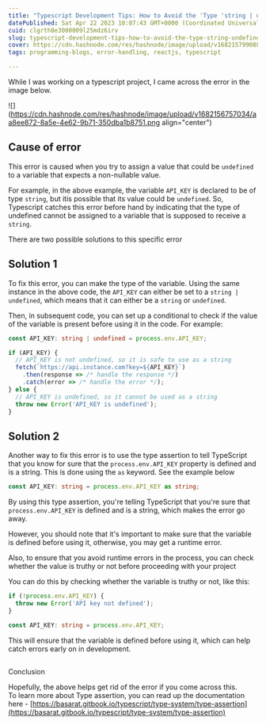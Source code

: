 ```yaml
---
title: "Typescript Development Tips: How to Avoid the 'Type 'string | undefined' Error in Your Code"
datePublished: Sat Apr 22 2023 10:07:43 GMT+0000 (Coordinated Universal Time)
cuid: clgrth8e3000009l25mdz6irv
slug: typescript-development-tips-how-to-avoid-the-type-string-undefined-error-in-your-code
cover: https://cdn.hashnode.com/res/hashnode/image/upload/v1682157990882/a582b945-26e9-4c82-b67e-8257797c97a2.png
tags: programming-blogs, error-handling, reactjs, typescript

---
```


While I was working on a typescript project, I came across the error in the image below.

![](https://cdn.hashnode.com/res/hashnode/image/upload/v1682156757034/aa8ee872-8a5e-4e62-9b71-350dba1b8751.png align="center")

## Cause of error

This error is caused when you try to assign a value that could be `undefined` to a variable that expects a non-nullable value.

For example, in the above example, the variable `API_KEY` is declared to be of type `string`, but itis possible that its value could be `undefined`. So, Typescript catches this error before hand by indicating that the type of undefined cannot be assigned to a variable that is supposed to receive a `string`.

There are two possible solutions to this specific error

## Solution 1

To fix this error, you can make the type of the variable. Using the same instance in the above code, the `API_KEY` can either be set to a `string | undefined`, which means that it can either be a `string` or `undefined`.

Then, in subsequent code, you can set up a conditional to check if the value of the variable is present before using it in the code. For example:

```typescript
const API_KEY: string | undefined = process.env.API_KEY;

if (API_KEY) {
  // API_KEY is not undefined, so it is safe to use as a string
  fetch(`https://api.instance.com?key=${API_KEY}`)
    .then(response => /* handle the response */)
    .catch(error => /* handle the error */);
} else {
  // API_KEY is undefined, so it cannot be used as a string
  throw new Error('API_KEY is undefined');
}
```

## Solution 2

Another way to fix this error is to use the type assertion to tell TypeScript that you know for sure that the `process.env.API_KEY` property is defined and is a string. This is done using the `as` keyword. See the example below

```typescript
const API_KEY: string = process.env.API_KEY as string;
```

By using this type assertion, you're telling TypeScript that you're sure that `process.env.API_KEY` is defined and is a string, which makes the error go away.

However, you should note that it's important to make sure that the variable is defined before using it, otherwise, you may get a runtime error.

Also, to ensure that you avoid runtime errors in the process, you can check whether the value is truthy or not before proceeding with your project

You can do this by checking whether the variable is truthy or not, like this:

```typescript
if (!process.env.API_KEY) {
  throw new Error('API key not defined');
}

const API_KEY: string = process.env.API_KEY;
```

This will ensure that the variable is defined before using it, which can help catch errors early on in development.

##   
Conclusion

Hopefully, the above helps get rid of the error if you come across this.  
To learn more about Type assertion, you can read up the documentation here - [https://basarat.gitbook.io/typescript/type-system/type-assertion](https://basarat.gitbook.io/typescript/type-system/type-assertion)
